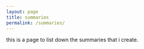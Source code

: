 ```yaml
---
layout: page
title: summaries
permalink: /summaries/
---
```


this is a page to list down the summaries that i create.
